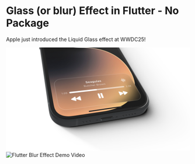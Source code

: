 # Glass (or blur) Effect in Flutter - No Package

Apple just introduced the Liquid Glass effect at WWDC25!

![Flutter Blur Effect Demo Image](blur_thum.jpg)
![Flutter Blur Effect Demo Video](flutter_blur_intro.gif)
